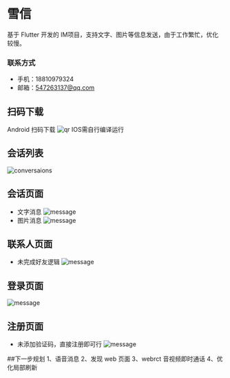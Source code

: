 # 雪信
基于 Flutter 开发的 IM项目，支持文字、图片等信息发送，由于工作繁忙，优化较慢。
### 联系方式
- 手机：18810979324
- 邮箱：547263137@qq.com
## 扫码下载
Android 扫码下载
![qr](./images/qr_debug.png)
IOS需自行编译运行
## 会话列表
![conversaions](./images/WechatIMG1.jpeg)
## 会话页面
- 文字消息
![message](./images/WechatIMG2.jpeg)
- 图片消息
![message](./images/WechatIMG6.jpeg)
## 联系人页面
- 未完成好友逻辑
![message](./images/WechatIMG3.jpeg)
## 登录页面
![message](./images/WechatIMG4.jpeg)
## 注册页面
- 未添加验证码，直接注册即可行
![message](./images/WechatIMG5.jpeg)

##下一步规划
1、语音消息
2、发现 web 页面
3、webrct 音视频即时通话
4、优化局部刷新 

